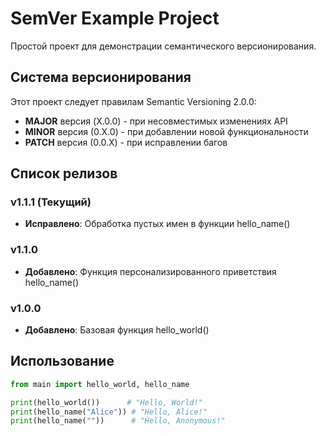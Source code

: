 # SemVer Example Project

Простой проект для демонстрации семантического версионирования.

## Система версионирования

Этот проект следует правилам Semantic Versioning 2.0.0:

- **MAJOR** версия (X.0.0) - при несовместимых изменениях API
- **MINOR** версия (0.X.0) - при добавлении новой функциональности
- **PATCH** версия (0.0.X) - при исправлении багов

## Список релизов

### v1.1.1 (Текущий)
- **Исправлено**: Обработка пустых имен в функции hello_name()

### v1.1.0
- **Добавлено**: Функция персонализированного приветствия hello_name()

### v1.0.0
- **Добавлено**: Базовая функция hello_world()

## Использование

```python
from main import hello_world, hello_name

print(hello_world())      # "Hello, World!"
print(hello_name("Alice")) # "Hello, Alice!"
print(hello_name(""))      # "Hello, Anonymous!"
